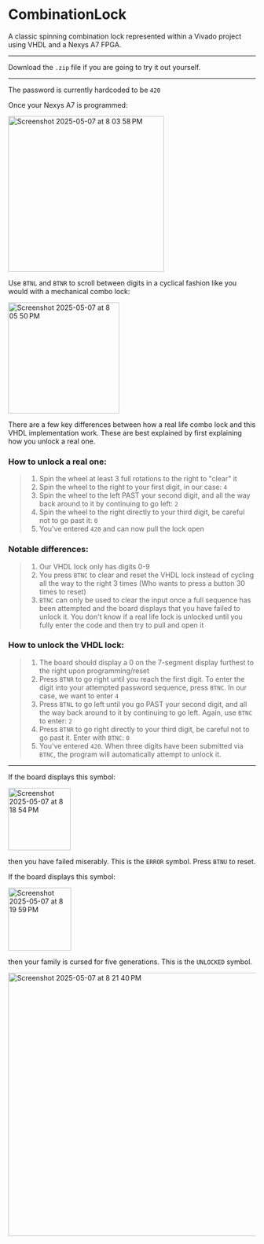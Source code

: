 # CombinationLock
A classic spinning combination lock represented within a Vivado project using VHDL and a Nexys A7 FPGA.

- - -

Download the `.zip` file if you are going to try it out yourself.

- - -

The password is currently hardcoded to be `420` 

Once your Nexys A7 is programmed:

<img width="317" alt="Screenshot 2025-05-07 at 8 03 58 PM" src="https://github.com/user-attachments/assets/4502603a-8acd-4da5-b78b-218b85461fdf" />

Use `BTNL` and `BTNR` to scroll between digits in a cyclical fashion like you would with a mechanical combo lock:

<img width="226" alt="Screenshot 2025-05-07 at 8 05 50 PM" src="https://github.com/user-attachments/assets/5c08e718-55e0-4ce7-88c2-b183021f3407" />

There are a few key differences between how a real life combo lock and this VHDL implementation work. These are best explained by first explaining how you unlock a real one.

### How to unlock a real one:
>1. Spin the wheel at least 3 full rotations to the right to "clear" it
>2. Spin the wheel to the right to your first digit, in our case: `4`
>3. Spin the wheel to the left PAST your second digit, and all the way back around to it by continuing to go left: `2`
>4. Spin the wheel to the right directly to your third digit, be careful not to go past it: `0`
>5. You've entered `420` and can now pull the lock open

### Notable differences:
>1. Our VHDL lock only has digits 0-9
>2. You press `BTNC` to clear and reset the VHDL lock instead of cycling all the way to the right 3 times (Who wants to press a button 30 times to reset)
>3. `BTNC` can only be used to clear the input once a full sequence has been attempted and the board displays that you have failed to unlock it. You don't know if a real life lock is unlocked until you fully enter the code and then try to pull and open it

### How to unlock the VHDL lock:
>1. The board should display a 0 on the 7-segment display furthest to the right upon programming/reset
>2. Press `BTNR` to go right until you reach the first digit. To enter the digit into your attempted password sequence, press `BTNC`. In our case, we want to enter `4`
>3. Press `BTNL` to go left until you go PAST your second digit, and all the way back around to it by continuing to go left. Again, use `BTNC` to enter: `2`
>4. Press `BTNR` to go right directly to your third digit, be careful not to go past it. Enter with `BTNC`: `0`
>5. You've entered `420`. When three digits have been submitted via `BTNC`, the program will automatically attempt to unlock it.

- - -

  If the board displays this symbol:

<img width="127" alt="Screenshot 2025-05-07 at 8 18 54 PM" src="https://github.com/user-attachments/assets/3d41215b-6bb3-4677-859c-df173e0cd3fc" />

  then you have failed miserably. This is the `ERROR` symbol. Press `BTNU` to reset.

  If the board displays this symbol:
  
<img width="128" alt="Screenshot 2025-05-07 at 8 19 59 PM" src="https://github.com/user-attachments/assets/fe23af28-c088-4bad-9c31-59a5c417de41" />

  then your family is cursed for five generations. This is the `UNLOCKED` symbol.

<img width="536" alt="Screenshot 2025-05-07 at 8 21 40 PM" src="https://github.com/user-attachments/assets/4f71e015-aba8-47c5-8802-dce4cf6fe611" />

